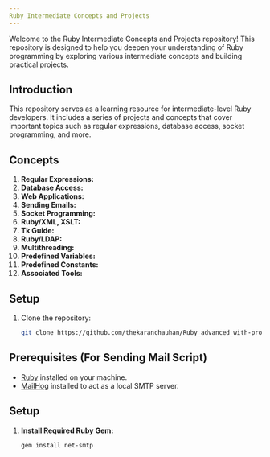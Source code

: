 ```yaml
---
Ruby Intermediate Concepts and Projects
---
```


Welcome to the Ruby Intermediate Concepts and Projects repository! This repository is designed to help you deepen your understanding of Ruby programming by exploring various intermediate concepts and building practical projects.

## Introduction

This repository serves as a learning resource for intermediate-level Ruby developers. It includes a series of projects and concepts that cover important topics such as regular expressions, database access, socket programming, and more.

## Concepts

1. **Regular Expressions:**
2. **Database Access:**
3. **Web Applications:**
4. **Sending Emails:**
5. **Socket Programming:**
6. **Ruby/XML, XSLT:**
7. **Tk Guide:**
8. **Ruby/LDAP:**
9. **Multithreading:**
10. **Predefined Variables:**
11. **Predefined Constants:**
10. **Associated Tools:**

## Setup

1. Clone the repository:
   ```bash
   git clone https://github.com/thekaranchauhan/Ruby_advanced_with-projects.git

## Prerequisites (For Sending Mail Script)

- [Ruby](https://www.ruby-lang.org/) installed on your machine.
- [MailHog](https://github.com/mailhog/MailHog) installed to act as a local SMTP server.

## Setup

1. **Install Required Ruby Gem:**
   ```bash
   gem install net-smtp
